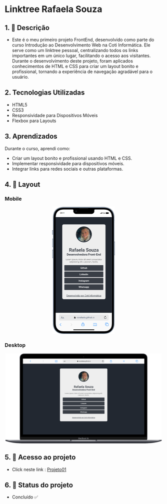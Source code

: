 # Linktree Rafaela Souza

## 1. 📝 Descrição 

- Este é o meu primeiro projeto FrontEnd, desenvolvido como parte do curso Introdução ao Desenvolvimento Web na Coti Informática. Ele serve como um linktree pessoal, centralizando todos os links importantes em um único lugar, facilitando o acesso aos visitantes. Durante o desenvolvimento deste projeto, foram aplicados conhecimentos de HTML e CSS para criar um layout bonito e profissional, tornando a experiência de navegação agradável para o usuário.


## 2. Tecnologias Utilizadas

  -  HTML5
  -  CSS3
  -  Responsividade para Dispositivos Móveis
  -  Flexbox para Layouts

## 3. Aprendizados

Durante o curso, aprendi como:

- Criar um layout bonito e profissional usando HTML e CSS.
- Implementar responsividade para dispositivos móveis.
- Integrar links para redes sociais e outras plataformas.

## 4. 🎨 Layout

                          

### Mobile
<p align="center">
  <img width="200" src="img/mobile.png">
</p>
     
### Desktop

<p align="center">
  <img width="500" src="img/desktop.png">
</p>     



## 5. 📁 Acesso ao projeto
- Click neste link : <a href="https://rssrafaela.github.io/projeto01/" target="_blank">Projeto01</a>

## 6. 🎯 Status do projeto

- Concluído ✅
